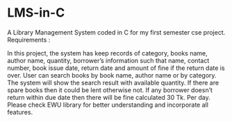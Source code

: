 # LMS-in-C
<h4></h4>
A Library Management System coded in C for my first semester cse project.
Requirements :

<p>
In this project, the system has keep records of category, books name, author name, quantity,
borrower’s information such that name, contact number, book issue date, return date and amount of
fine if the return date is over. User can search books by book name, author name or by category. The
system will show the search result with available quantity. If there are spare books then it could be
lent otherwise not. If any borrower doesn’t return within due date then there will be fine calculated 30
Tk. Per day. Please check EWU library for better understanding and incorporate all features.
</p>
